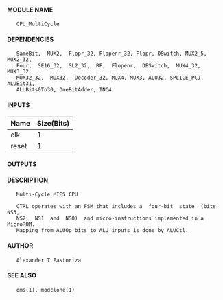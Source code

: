 #### MODULE NAME
       CPU_MultiCycle

#### DEPENDENCIES
       SameBit,  MUX2,  Flopr_32, Flopenr_32, Flopr, DSwitch, MUX2_5, MUX2_32,
       Four,  SE16_32,  SL2_32,  RF,  Flopenr,  DESwitch,  MUX4_32,   MUX3_32,
       MUX32_32,  MUX32,  Decoder_32, MUX4, MUX3, ALU32, SPLICE_PCJ, ALUBit31,
       ALUBits0To30, OneBitAdder, INC4

#### INPUTS
Name  | Size(Bits)
-------|------------
clk  |     1      
reset |     1      

#### OUTPUTS

#### DESCRIPTION
       Multi-Cycle MIPS CPU

       CTRL operates with an FSM that includes a  four-bit  state  (bits  NS3,
       NS2,  NS1  and  NS0)  and micro-instructions implemented in a MicroROM.
       Mapping from ALUOp bits to ALU inputs is done by ALUCtl.

#### AUTHOR
       Alexander T Pastoriza

#### SEE ALSO
       qms(1), modclone(1)
